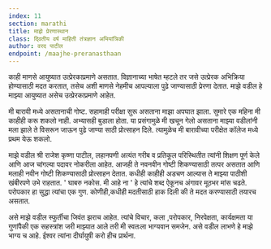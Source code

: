 ```yaml
---
index: 11
section: marathi
title: माझे प्रेरणास्थान
class: दि्वतीय वर्ष माहिती तंत्रज्ञान अभियांत्रिकी
author: वरद पाटील
endpoint: /maajhe-preranasthaan
---
```


काही माणसे आयुष्यात उत्प्रेरकाप्रमाणे असतात. विज्ञानाच्या भाषेत म्हटले तर जसे उत्प्रेरक अभिक्रिया होण्यासाठी मदत करतात, तसेच अशी माणसे नेहमीच आपल्याला पुढे जाण्यासाठी प्रेरणा देतात. माझे वडील हे माझ्या आयुष्यात असेच उत्प्रेरकाप्रमाणे आहेत.

मी बारावी मध्ये असतानाची गोष्ट. सहामाही परीक्षा सुरू असताना माझा अपघात झाला. सुमारे एक महिना मी काहीही करू शकलो नाही. अभ्यासही बुडाला होता. या प्रसंगामुळे मी खचून गेलो असताना माझ्या वडीलांनी मला झाले ते विसरून जाऊन पुढे जाण्या साठी प्रोत्साहन दिले. त्यामुळेच मी बारावीच्या परीक्षेत कॉलेज मध्ये प्रथम येऊ शकलो.

माझे वडील श्री राजेश कृष्णा पाटील, लहानपणी अत्यंत गरीब व प्रतिकूल परिस्थितीत त्यांनी शिक्षण पूर्ण केले आणि आज चांगल्या पदावर नोकरीला आहेत. आजही ते नवनवीन गोष्टी शिकण्यासाठी तत्पर असतात आणि मलाही नवीन गोष्टी शिकण्यासाठी प्रोत्साहन देतात. कधीही काहीही अडचण आल्यास ते माझ्या पाठीशी खंबीरपणे उभे राहतात. ' घाबरु नकोस. मी आहे ना ' हे त्यांचे शब्द ऐकूनच अंगावर मूठभर मांस चढते. परोपकार हा सुद्धा त्यांचा एक गुण. कोणीही,कधीही मदतीसाठी हाक दिली की ते मदत करण्यासाठी तयारच असतात.

असे माझे वडील स्फुर्तीचा जिवंत झराच आहेत. त्यांचे विचार, कला ,परोपकार, निरपेक्षता, कार्यक्षमता या गुणांपैकी एक सहस्त्रांश जरी माझ्यात आले तरी मी स्वतःला भाग्यवान समजेन. असे वडील लाभणे हे माझे भाग्य च आहे. ईश्वर त्यांना दीर्घायुषी करो हीच प्रार्थना.
